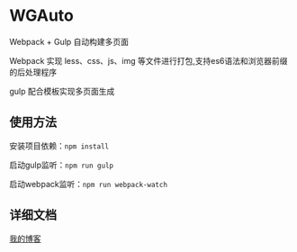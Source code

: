 # WGAuto
Webpack + Gulp 自动构建多页面

Webpack 实现 less、css、js、img 等文件进行打包,支持es6语法和浏览器前缀的后处理程序

gulp 配合模板实现多页面生成

## 使用方法
安装项目依赖：`npm install`

启动gulp监听：`npm run gulp`

启动webpack监听：`npm run webpack-watch`

## 详细文档
[我的博客](https://www.xudeyi.com)